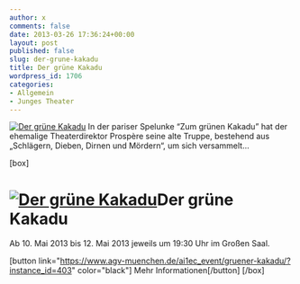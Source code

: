 ```yaml
---
author: x
comments: false
date: 2013-03-26 17:36:24+00:00
layout: post
published: false
slug: der-grune-kakadu
title: Der grüne Kakadu
wordpress_id: 1706
categories:
- Allgemein
- Junges Theater
---
```


[![Der grüne Kakadu](https://www.agv-muenchen.de/wp-content/uploads/2012/10/Flyer_Jerry-ist-tot-SS2012-v2.0.jpg)](https://www.agv-muenchen.de/ai1ec_event/gruener-kakadu/?instance_id=403)
In der pariser Spelunke “Zum grünen Kakadu” hat der ehemalige Theaterdirektor Prospère seine alte Truppe, bestehend aus „Schlägern, Dieben, Dirnen und Mördern“, um sich versammelt...

[box]

# [![Der grüne Kakadu](https://www.agv-muenchen.de/wp-content/uploads/2012/10/Flyer_Jerry-ist-tot-SS2012-v2.0.jpg)](https://www.agv-muenchen.de/ai1ec_event/gruener-kakadu/?instance_id=403)Der grüne Kakadu

Ab 10. Mai 2013 bis 12. Mai 2013 jeweils um 19:30 Uhr im Großen Saal.

[button link="https://www.agv-muenchen.de/ai1ec_event/gruener-kakadu/?instance_id=403" color="black"] Mehr Informationen[/button]
[/box]
